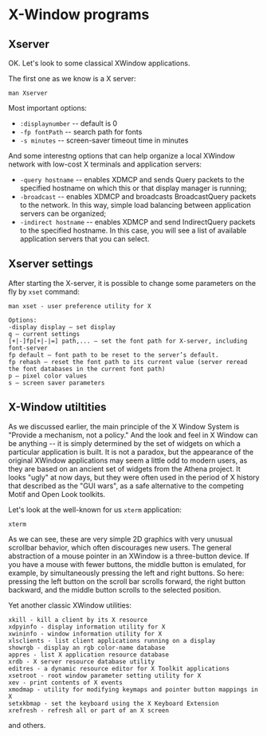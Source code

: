 # X-Window programs

## Xserver
OK. Let's look to some classical XWindow applications.

The first one as we know is a X server:
```
man Xserver
```
Most important options:
* `:displaynumber` -- default is 0
* `-fp fontPath` -- search path for fonts
* `-s minutes` -- screen-saver timeout time in minutes

And some interestng options that can help organize a local XWindow network with low-cost X terminals and application servers:
* `-query hostname` -- enables XDMCP and sends Query packets to the specified hostname on which this or that display manager is running;
* `-broadcast` -- enables XDMCP and broadcasts BroadcastQuery packets to the network. In this way, simple load balancing between application servers can be organized;
* `-indirect hostname` -- enables XDMCP and send IndirectQuery packets to the specified hostname. In this case, you will see a list of available application servers that you can select.

## Xserver settings

After starting the X-server, it is possible to change some parameters on the fly by `xset` command:
```
man xset - user preference utility for X

Options:
-display display – set display
q – current settings
[+|-]fp[+|-|=] path,... – set the font path for X-server, including font-server
fp default – font path to be reset to the server’s default.
fp rehash – reset the font path to its current value (server reread the font databases in the current font path)
p – pixel color values
s – screen saver parameters
```

## X-Window utiltities
As we discussed earlier, the main principle of the X Window System is "Provide a mechanism, not a policy." And the look and feel in X Window can be anything -- it is simply determined by the set of widgets on which a particular application is built. It is not a paradox, but the appearance of the original XWindow applications may seem a little odd to modern users, as they are based on an ancient set of widgets from the Athena project. It looks "ugly" at now days, but they were often used in the period of X history that  described as the "GUI wars", as a safe alternative to the competing Motif and Open Look toolkits.

Let's look at the well-known for us `xterm` application:
```
xterm
```
As we can see, these are very simple 2D graphics with very unusual scrollbar behavior, which often discourages new users. The general abstraction of a mouse pointer in an XWindow is a three-button device. If you have a mouse with fewer buttons, the middle button is emulated, for example, by simultaneously pressing the left and right buttons. So here: pressing the left button on the scroll bar scrolls forward, the right button backward, and the middle button scrolls to the selected position.

Yet another classic XWindow utilities:
```
xkill - kill a client by its X resource
xdpyinfo - display information utility for X
xwininfo - window information utility for X
xlsclients - list client applications running on a display
showrgb - display an rgb color-name database
appres - list X application resource database
xrdb - X server resource database utility
editres - a dynamic resource editor for X Toolkit applications
xsetroot - root window parameter setting utility for X
xev - print contents of X events
xmodmap - utility for modifying keymaps and pointer button mappings in X
setxkbmap - set the keyboard using the X Keyboard Extension
xrefresh - refresh all or part of an X screen
```
and others.
